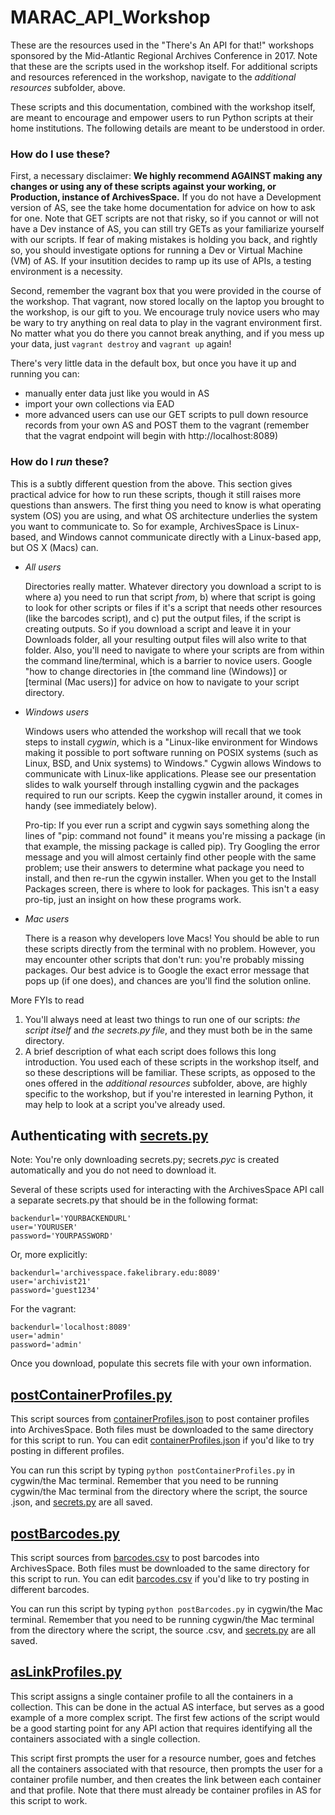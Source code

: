 # MARAC_API_Workshop
These are the resources used in the "There's An API for that!" workshops sponsored by the Mid-Atlantic Regional Archives Conference in 2017. Note that these are the scripts used in the workshop itself. For additional scripts and resources referenced in the workshop, navigate to the _additional resources_ subfolder, above.

These scripts and this documentation, combined with the workshop itself, are meant to encourage and empower users to run Python scripts at their home institutions. The following details are meant to be understood in order.


### How do I use these?

First, a necessary disclaimer: **We highly recommend AGAINST making any changes or using any of these scripts against your working, or Production, instance of ArchivesSpace.** If you do not have a Development version of AS, see the take home documentation for advice on how to ask for one. Note that GET scripts are not that risky, so if you cannot or will not have a Dev instance of AS, you can still try GETs as your familiarize yourself with our scripts. If fear of making mistakes is holding you back, and rightly so, you should investigate options for running a Dev or Virtual Machine (VM) of AS. If your insutition decides to ramp up its use of APIs, a testing environment is a necessity.

Second, remember the vagrant box that you were provided in the course of the workshop. That vagrant, now stored locally on the laptop you brought to the workshop, is our gift to you. We encourage truly novice users who may be wary to try anything on real data to play in the vagrant environment first. No matter what you do there you cannot break anything, and if you mess up your data, just `vagrant destroy` and `vagrant up` again!

There's very little data in the default box, but once you have it up and running you can:
+ manually enter data just like you would in AS
+ import your own collections via EAD
+ more advanced users can use our GET scripts to pull down resource records from your own AS and POST them to the vagrant (remember that the vagrat endpoint will begin with http://localhost:8089)


### How do I _run_ these?
This is a subtly different question from the above. This section gives practical advice for how to run these scripts, though it still raises more questions than answers. The first thing you need to know is what operating system (OS) you are using, and what OS architecture underlies the system you want to communicate to. So for example, ArchivesSpace is Linux-based, and Windows cannot communicate directly with a Linux-based app, but OS X (Macs) can.

* *All users*

   Directories really matter. Whatever directory you download a script to is where a) you need to run that script _from_, b) where that script is going to look for other scripts or files if it's a script that needs other resources (like the barcodes script), and c) put the output files, if the script is creating outputs. So if you download a script and leave it in your Downloads folder, all your resulting output files will also write to that folder. Also, you'll need to navigate to where your scripts are from within the command line/terminal, which is a barrier to novice users. Google "how to change directories in [the command line (Windows)] or [terminal (Mac users)] for advice on how to navigate to your script directory.

* *Windows users*

   Windows users who attended the workshop will recall that we took steps to install _cygwin_, which is a "Linux-like environment for Windows making it possible to port software running on POSIX systems (such as Linux, BSD, and Unix systems) to Windows." Cygwin allows Windows to communicate with Linux-like applications. Please see our presentation slides to walk yourself through installing cygwin and the packages required to run our scripts. Keep the cygwin installer around, it comes in handy (see immediately below).

   Pro-tip: If you ever run a script and cygwin says something along the lines of "pip: command not found" it means you're missing a package (in that example, the missing package is called pip). Try Googling the error message and you will almost certainly find other people with the same problem; use their answers to determine what package you need to install, and then re-run the cgywin installer. When you get to the Install Packages screen, there is where to look for packages. This isn't a easy pro-tip, just an insight on how these programs work.

* *Mac users*

   There is a reason why developers love Macs! You should be able to run these scripts directly from the terminal with no problem. However, you may encounter other scripts that don't run: you're probably missing packages. Our best advice is to Google the exact error message that pops up (if one does), and chances are you'll find the solution online.

More FYIs to read  

   1. You'll always need at least two things to run one of our scripts: _the script itself_ and _the secrets.py file_, and they must both be in the same directory.
   2. A brief description of what each script does follows this long introduction. You used each of these scripts in the workshop itself, and so these descriptions will be familiar. These scripts, as opposed to the ones offered in the _additional resources_ subfolder, above, are highly specific to the workshop, but if you're interested in learning Python, it may help to look at a script you've already used.


## Authenticating with [secrets.py](../master/secrets.py)
Note: You're only downloading secrets.py; secrets._pyc_ is created automatically and you do not need to download it.

Several of these scripts used for interacting with the ArchivesSpace API call a separate secrets.py that should be in the following format:

```
backendurl='YOURBACKENDURL'
user='YOURUSER'
password='YOURPASSWORD'
```
Or, more explicitly:
```
backendurl='archivesspace.fakelibrary.edu:8089'
user='archivist21'
password='guest1234'
```
For the vagrant:
```
backendurl='localhost:8089'
user='admin'
password='admin'
```
Once you download, populate this secrets file with your own information.

## [postContainerProfiles.py](../master/postContainerProfiles.py)
This script sources from [containerProfiles.json](../master/containerProfiles.json) to post container profiles into ArchivesSpace. Both files must be downloaded to the same directory for this script to run. You can edit [containerProfiles.json](../master/containerProfiles.json) if you'd like to try posting in different profiles.

You can run this script by typing `python postContainerProfiles.py` in cygwin/the Mac terminal. Remember that you need to be running cygwin/the Mac terminal from the directory where the script, the source .json, and [secrets.py](../master/secrets.py) are all saved.

## [postBarcodes.py](../master/postBarcodes.py)
This script sources from [barcodes.csv](../master/barcodes.csv) to post barcodes into ArchivesSpace. Both files must be downloaded to the same directory for this script to run. You can edit [barcodes.csv](../master/barcodes.csv) if you'd like to try posting in different barcodes.

You can run this script by typing `python postBarcodes.py` in cygwin/the Mac terminal. Remember that you need to be running cygwin/the Mac terminal from the directory where the script, the source .csv, and [secrets.py](../master/secrets.py) are all saved.

## [asLinkProfiles.py](../master/asLinkProfiles.py)
This script assigns a single container profile to all the containers in a collection. This can be done in the actual AS interface, but serves as a good example of a more complex script. The first few actions of the script would be a good starting point for any API action that requires identifying all the containers associated with a single collection.

This script first prompts the user for a resource number, goes and fetches all the containers associated with that resource, then prompts the user for a container profile number, and then creates the link between each container and that profile. Note that there must already be container profiles in AS for this script to work.
